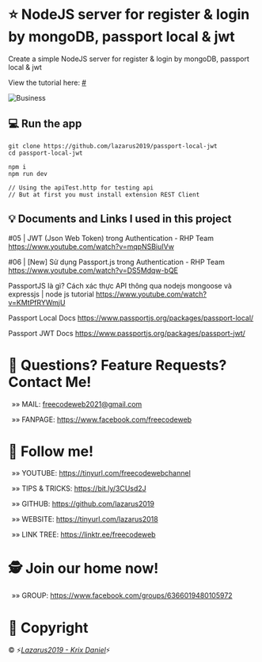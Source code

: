 # &#11088; NodeJS server for register & login by mongoDB, passport local & jwt

<p>Create a simple NodeJS server for register & login by mongoDB, passport local & jwt</p>
<p>View the tutorial here: <a href="#">#</a></p>

![Business](https://user-images.githubusercontent.com/62226062/195638937-3ba4dc29-1916-410e-8bd9-63f7d7da325a.png)

## 💻 Run the app

```
git clone https://github.com/lazarus2019/passport-local-jwt
cd passport-local-jwt

npm i
npm run dev

// Using the apiTest.http for testing api
// But at first you must install extension REST Client
```

## &#128161; Documents and Links I used in this project

<p>#05 | JWT (Json Web Token) trong Authentication - RHP Team <a href="https://www.youtube.com/watch?v=mqpNSBiuIVw">https://www.youtube.com/watch?v=mqpNSBiuIVw</a></p>

<p>#06 | [New] Sử dụng Passport.js trong Authentication - RHP Team <a href="https://www.youtube.com/watch?v=DS5Mdqw-bQE">https://www.youtube.com/watch?v=DS5Mdqw-bQE</a></p>

<p>PassportJS là gì? Cách xác thực API thông qua nodejs mongoose và expressjs | node js tutorial <a href="https://www.youtube.com/watch?v=KMtPfRYWmjU">https://www.youtube.com/watch?v=KMtPfRYWmjU</a></p>

<p>Passport Local Docs <a href="https://www.passportjs.org/packages/passport-local/">https://www.passportjs.org/packages/passport-local/</a></p>

<p>Passport JWT Docs <a href="https://www.passportjs.org/packages/passport-jwt/">https://www.passportjs.org/packages/passport-jwt/</a></p>

# &#128140; Questions? Feature Requests? Contact Me!

<p>&ensp;&raquo;&raquo; MAIL: <a href="mailto:freecodeweb2021@gmail.comm">freecodeweb2021@gmail.com</a></p>
<p>&ensp;&raquo;&raquo; FANPAGE: <a href="https://www.facebook.com/freecodeweb">https://www.facebook.com/freecodeweb</a></p>

# &#128075; Follow me!

<p>&ensp;&raquo;&raquo; YOUTUBE: <a href="https://tinyurl.com/freecodewebchannel">https://tinyurl.com/freecodewebchannel</a></p>
<p>&ensp;&raquo;&raquo; TIPS & TRICKS: <a href="https://bit.ly/3CUsd2J">https://bit.ly/3CUsd2J</a></p>
<p>&ensp;&raquo;&raquo; GITHUB: <a href="https://github.com/lazarus2019">https://github.com/lazarus2019</a></p>
<p>&ensp;&raquo;&raquo; WEBSITE: <a href="https://tinyurl.com/lazarus2018">https://tinyurl.com/lazarus2018</a></p>
<p>&ensp;&raquo;&raquo; LINK TREE: <a href="https://linktr.ee/freecodeweb">https://linktr.ee/freecodeweb</a></p>
 
# &#128373; Join our home now!
<p>&ensp;&raquo;&raquo; GROUP: <a href="https://www.facebook.com/groups/6366019480105972">https://www.facebook.com/groups/6366019480105972</a></p>

# &#128204; Copyright

<p>&copy; &#9889;<a style="font-style: italic;" href="https://www.facebook.com/nts.nguyen.3701/">Lazarus2019 - Krix Daniel</a>&#9889;</p>
